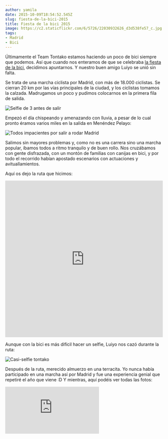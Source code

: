 ```yaml
---
author: yamila
date: 2015-10-09T18:54:52.545Z
slug: fiesta-de-la-bici-2015
title: Fiesta de la bici 2015
image: https://c2.staticflickr.com/6/5726/22030932626_d3d538fe57_c.jpg
tags:
- Madrid
- Bici
---
```


Últimamente el Team Tontako estamos haciendo un poco de bici siempre que podemos. Así que cuando nos enteramos de que se celebraba <a href="https://twitter.com/fiestadelabici" target="_new">la fiesta de la bici</a>, decidimos apuntarnos. Y nuestro buen amigo Luiyo se unió sin falta.

Se trata de una marcha ciclista por Madrid, con más de 18.000 ciclistas. Se cierran 20 km por las vías principales de la ciudad, y los ciclistas tomamos la calzada. Madrugamos un poco y pudimos colocarnos en la primera fila de salida.

<img src="https://c2.staticflickr.com/6/5726/22030932626_d3d538fe57_c.jpg" title="Selfie de 3 antes de salir" />

Empezó el día chispeando y amenazando con lluvia, a pesar de lo cual pronto éramos varios miles en la salida en Menéndez Pelayo:

<img src="http://c1.staticflickr.com/1/776/22030933476_3b6fe3656f_c.jpg" title="Todos impacientes por salir a rodar Madrid" />

Salimos sin mayores problemas y, como no es una carrera sino una marcha popular, íbamos todos a ritmo tranquilo y de buen rollo. Nos cruzábamos con gente disfrazada, con un montón de familias con canijas en bici, y por todo el recorrido habían apostado escenarios con actuaciones y avituallamientos.

Aquí os dejo la ruta que hicimos:

<iframe width='100%' height='500px' frameBorder='0' src='https://a.tiles.mapbox.com/v4/yamila.nljg6ee6/attribution,zoompan,zoomwheel,geocoder,share.html?access_token=pk.eyJ1IjoieWFtaWxhIiwiYSI6IjUzNDE5ZDRkZjBiZjBiZDY0YTBhZjBmNmUyZGYzYTZiIn0.okLJEzGsBQ6IOgn1mhToIQ#13/40.4401/-3.6855'></iframe>

Aunque con la bici es más difícil hacer un selfie, Luiyo nos cazó durante la ruta:

<img src="http://c1.staticflickr.com/1/633/21869232728_55b205c7d4_c.jpg" title="Casi-selfie tontako" />

Después de la ruta, merecido almuerzo en una terracita. Yo nunca había participado en una marcha así por Madrid y fue una experiencia genial que repetiré el año que viene :D Y mientras, aquí podéis ver todas las fotos:

<div class='embed-container'><iframe src='https://www.flickr.com/photos/125687915@N08/albums/72157659588349516/player' frameborder='0' allowfullscreen webkitallowfullscreen mozallowfullscreen oallowfullscreen msallowfullscreen></iframe></div>

